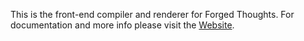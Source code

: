 This is the front-end compiler and renderer for Forged Thoughts. For documentation and more info please visit the [Website](https://forgedthoughts.com).
